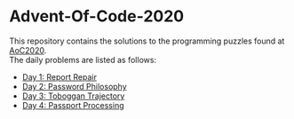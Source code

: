 # Advent-Of-Code-2020
This repository contains the solutions to the programming puzzles found at [AoC2020](https://adventofcode.com/2020).  
The daily problems are listed as follows:
* [Day 1: Report Repair](./Day1/) 
* [Day 2: Password Philosophy](./Day2/)
* [Day 3: Toboggan Trajectory](./Day3/)
* [Day 4: Passport Processing](./Day4/)

